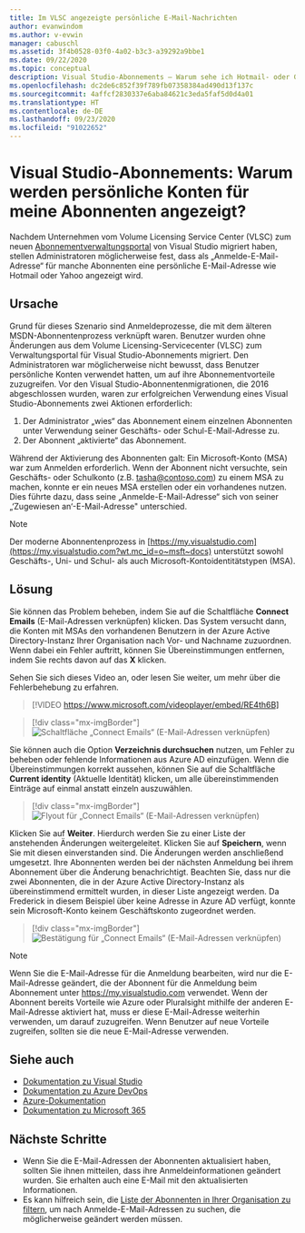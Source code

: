 ```yaml
---
title: Im VLSC angezeigte persönliche E-Mail-Nachrichten
author: evanwindom
ms.author: v-evwin
manager: cabuschl
ms.assetid: 3f4b0528-03f0-4a02-b3c3-a39292a9bbe1
ms.date: 09/22/2020
ms.topic: conceptual
description: Visual Studio-Abonnements – Warum sehe ich Hotmail- oder Gmail-Adressen für meine Abonnenten?
ms.openlocfilehash: dc2de6c852f39f789fb07358384ad490d13f137c
ms.sourcegitcommit: 4affcf2830337e6aba84621c3eda5faf5d0d4a01
ms.translationtype: HT
ms.contentlocale: de-DE
ms.lasthandoff: 09/23/2020
ms.locfileid: "91022652"
---
```

# <a name="visual-studio-subscriptions--why-do-i-see-personal-accounts-for-my-subscribers"></a>Visual Studio-Abonnements: Warum werden persönliche Konten für meine Abonnenten angezeigt?
Nachdem Unternehmen vom Volume Licensing Service Center (VLSC) zum neuen [Abonnementverwaltungsportal](https://manage.visualstudio.com) von Visual Studio migriert haben, stellen Administratoren möglicherweise fest, dass als „Anmelde-E-Mail-Adresse“ für manche Abonnenten eine persönliche E-Mail-Adresse wie Hotmail oder Yahoo angezeigt wird.  

## <a name="cause"></a>Ursache
Grund für dieses Szenario sind Anmeldeprozesse, die mit dem älteren MSDN-Abonnentenprozess verknüpft waren. Benutzer wurden ohne Änderungen aus dem Volume Licensing-Servicecenter (VLSC) zum Verwaltungsportal für Visual Studio-Abonnements migriert. Den Administratoren war möglicherweise nicht bewusst, dass Benutzer persönliche Konten verwendet hatten, um auf ihre Abonnementvorteile zuzugreifen. Vor den Visual Studio-Abonnentenmigrationen, die 2016 abgeschlossen wurden, waren zur erfolgreichen Verwendung eines Visual Studio-Abonnements zwei Aktionen erforderlich:
1. Der Administrator „wies“ das Abonnement einem einzelnen Abonnenten unter Verwendung seiner Geschäfts- oder Schul-E-Mail-Adresse zu.
2. Der Abonnent „aktivierte“ das Abonnement.

Während der Aktivierung des Abonnenten galt: Ein Microsoft-Konto (MSA) war zum Anmelden erforderlich. Wenn der Abonnent nicht versuchte, sein Geschäfts- oder Schulkonto (z.B. tasha@contoso.com) zu einem MSA zu machen, konnte er ein neues MSA erstellen oder ein vorhandenes nutzen. Dies führte dazu, dass seine „Anmelde-E-Mail-Adresse“ sich von seiner „‘Zugewiesen an‘-E-Mail-Adresse" unterschied.

> [!NOTE]
> Der moderne Abonnentenprozess in [https://my.visualstudio.com](https://my.visualstudio.com?wt.mc_id=o~msft~docs) unterstützt sowohl Geschäfts-, Uni- und Schul- als auch Microsoft-Kontoidentitätstypen (MSA).

## <a name="solution"></a>Lösung
Sie können das Problem beheben, indem Sie auf die Schaltfläche **Connect Emails** (E-Mail-Adressen verknüpfen) klicken. Das System versucht dann, die Konten mit MSAs den vorhandenen Benutzern in der Azure Active Directory-Instanz Ihrer Organisation nach Vor- und Nachname zuzuordnen. Wenn dabei ein Fehler auftritt, können Sie Übereinstimmungen entfernen, indem Sie rechts davon auf das **X** klicken.  

Sehen Sie sich dieses Video an, oder lesen Sie weiter, um mehr über die Fehlerbehebung zu erfahren. 

> [!VIDEO https://www.microsoft.com/videoplayer/embed/RE4th6B]

> [!div class="mx-imgBorder"]
> ![Schaltfläche „Connect Emails“ (E-Mail-Adressen verknüpfen)](_img/connect-emails/connect-emails-button.png "Klicken Sie auf „Connect Emails“ (E-Mail-Adressen verbinden), um Ihre Benutzer mit Microsoft-Konten mit Ihrer Azure Active Directory-Instanz abzugleichen.")

Sie können auch die Option **Verzeichnis durchsuchen** nutzen, um Fehler zu beheben oder fehlende Informationen aus Azure AD einzufügen. Wenn die Übereinstimmungen korrekt aussehen, können Sie auf die Schaltfläche **Current identity** (Aktuelle Identität) klicken, um alle übereinstimmenden Einträge auf einmal anstatt einzeln auszuwählen.  

> [!div class="mx-imgBorder"]
> ![Flyout für „Connect Emails“ (E-Mail-Adressen verknüpfen)](_img/connect-emails/connect-emails-flyout.png "Wählen Sie aus, welche Abonnenten ihren Azure AD-Identitäten zugeordnet werden sollen, und klicken Sie auf „Weiter“.")

Klicken Sie auf **Weiter**. Hierdurch werden Sie zu einer Liste der anstehenden Änderungen weitergeleitet. Klicken Sie auf **Speichern**, wenn Sie mit diesen einverstanden sind. Die Änderungen werden anschließend umgesetzt. Ihre Abonnenten werden bei der nächsten Anmeldung bei ihrem Abonnement über die Änderung benachrichtigt.  Beachten Sie, dass nur die zwei Abonnenten, die in der Azure Active Directory-Instanz als übereinstimmend ermittelt wurden, in dieser Liste angezeigt werden.  Da Frederick in diesem Beispiel über keine Adresse in Azure AD verfügt, konnte sein Microsoft-Konto keinem Geschäftskonto zugeordnet werden. 

> [!div class="mx-imgBorder"]
> ![Bestätigung für „Connect Emails“ (E-Mail-Adressen verknüpfen)](_img/connect-emails/connect-emails-confirm.png "Klicken Sie auf „Weiter“, um die vorgeschlagenen Änderungen zu implementieren, und klicken Sie auf „Speichern“.") 

> [!NOTE]
> Wenn Sie die E-Mail-Adresse für die Anmeldung bearbeiten, wird nur die E-Mail-Adresse geändert, die der Abonnent für die Anmeldung beim Abonnement unter https://my.visualstudio.com verwendet. Wenn der Abonnent bereits Vorteile wie Azure oder Pluralsight mithilfe der anderen E-Mail-Adresse aktiviert hat, muss er diese E-Mail-Adresse weiterhin verwenden, um darauf zuzugreifen. Wenn Benutzer auf neue Vorteile zugreifen, sollten sie die neue E-Mail-Adresse verwenden. 

## <a name="see-also"></a>Siehe auch
- [Dokumentation zu Visual Studio](/visualstudio/)
- [Dokumentation zu Azure DevOps](/azure/devops/)
- [Azure-Dokumentation](/azure/)
- [Dokumentation zu Microsoft 365](/microsoft-365/)

##  <a name="next-steps"></a>Nächste Schritte
- Wenn Sie die E-Mail-Adressen der Abonnenten aktualisiert haben, sollten Sie ihnen mitteilen, dass ihre Anmeldeinformationen geändert wurden.  Sie erhalten auch eine E-Mail mit den aktualisierten Informationen.
- Es kann hilfreich sein, die [Liste der Abonnenten in Ihrer Organisation zu filtern](search-license.md), um nach Anmelde-E-Mail-Adressen zu suchen, die möglicherweise geändert werden müssen.